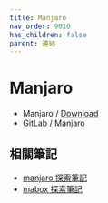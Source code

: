 ```yaml
---
title: Manjaro
nav_order: 9010
has_children: false
parent: 連結
---
```



# Manjaro

* Manjaro / [Download](https://manjaro.org/download/)
* GitLab / [Manjaro](https://gitlab.manjaro.org/explore/groups)


## 相關筆記

* [manjaro 探索筆記](https://samwhelp.github.io/note-about-manjaro/)
* [mabox 探索筆記](https://samwhelp.github.io/note-about-mabox/)
